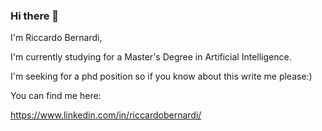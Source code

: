 ### Hi there 👋

I'm Riccardo Bernardi,

I'm currently studying for a Master's Degree in Artificial Intelligence.

I'm seeking for a phd position so if you know about this write me please:)

You can find me here: 

https://www.linkedin.com/in/riccardobernardi/

<!--
**riccardobernardi/riccardobernardi** is a ✨ _special_ ✨ repository because its `README.md` (this file) appears on your GitHub profile.

Here are some ideas to get you started:

- 🔭 I’m currently working on ...
- 🌱 I’m currently learning ...
- 👯 I’m looking to collaborate on ...
- 🤔 I’m looking for help with ...
- 💬 Ask me about ...
- 📫 How to reach me: ...
- 😄 Pronouns: ...
- ⚡ Fun fact: ...
-->
